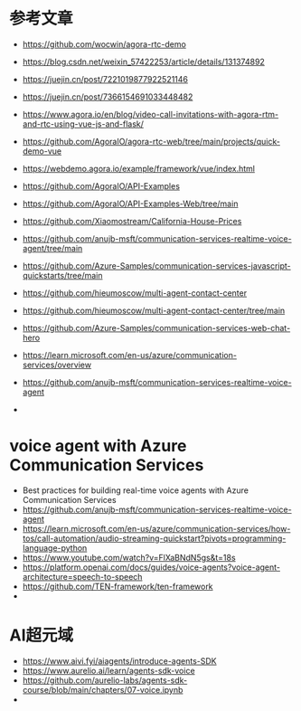 # 参考文章
- https://github.com/wocwin/agora-rtc-demo
- https://blog.csdn.net/weixin_57422253/article/details/131374892
- https://juejin.cn/post/7221019877922521146
- https://juejin.cn/post/7366154691033448482
- https://www.agora.io/en/blog/video-call-invitations-with-agora-rtm-and-rtc-using-vue-js-and-flask/
- https://github.com/AgoraIO/agora-rtc-web/tree/main/projects/quick-demo-vue


- https://webdemo.agora.io/example/framework/vue/index.html
- https://github.com/AgoraIO/API-Examples
- https://github.com/AgoraIO/API-Examples-Web/tree/main





- https://github.com/Xiaomostream/California-House-Prices
- https://github.com/anujb-msft/communication-services-realtime-voice-agent/tree/main
- https://github.com/Azure-Samples/communication-services-javascript-quickstarts/tree/main
- https://github.com/hieumoscow/multi-agent-contact-center
- https://github.com/hieumoscow/multi-agent-contact-center/tree/main
- https://github.com/Azure-Samples/communication-services-web-chat-hero
- https://learn.microsoft.com/en-us/azure/communication-services/overview
- https://github.com/anujb-msft/communication-services-realtime-voice-agent
- 



# voice agent with Azure Communication Services
- Best practices for building real-time voice agents with Azure Communication Services
- https://github.com/anujb-msft/communication-services-realtime-voice-agent
- https://learn.microsoft.com/en-us/azure/communication-services/how-tos/call-automation/audio-streaming-quickstart?pivots=programming-language-python
- https://www.youtube.com/watch?v=FlXaBNdN5gs&t=18s
- https://platform.openai.com/docs/guides/voice-agents?voice-agent-architecture=speech-to-speech
- https://github.com/TEN-framework/ten-framework
- 


# AI超元域
- https://www.aivi.fyi/aiagents/introduce-agents-SDK
- https://www.aurelio.ai/learn/agents-sdk-voice
- https://github.com/aurelio-labs/agents-sdk-course/blob/main/chapters/07-voice.ipynb
- 
